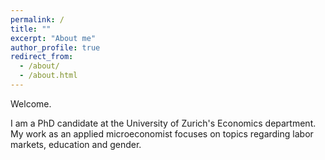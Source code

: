 ```yaml
---
permalink: /
title: ""
excerpt: "About me"
author_profile: true
redirect_from:
  - /about/
  - /about.html
---
```


Welcome.

I am a PhD candidate at the University of Zurich's Economics department.
My work as an applied microeconomist focuses on topics regarding labor markets, education and gender.
